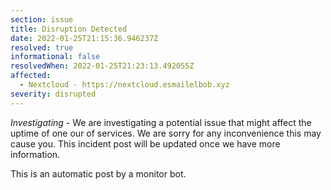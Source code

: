 ```yaml
---
section: issue
title: Disruption Detected
date: 2022-01-25T21:15:36.946237Z
resolved: true
informational: false
resolvedWhen: 2022-01-25T21:23:13.492055Z
affected:
  - Nextcloud - https://nextcloud.esmailelbob.xyz
severity: disrupted
---
```

*Investigating* - We are investigating a potential issue that might affect the uptime of one our of services. We are sorry for any inconvenience this may cause you. This incident post will be updated once we have more information.

This is an automatic post by a monitor bot.
        